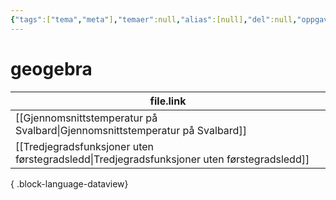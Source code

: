 ```yaml
---
{"tags":["tema","meta"],"temaer":null,"alias":[null],"del":null,"oppgave":null,"fag":null,"eksamen":null,"dg-publish":true,"title":"geogebra","date":"2023-06-01","modified":"2023-06-01","permalink":"/temaer/geogebra/","dgPassFrontmatter":true}
---
```



# geogebra
| file.link                                                                                     |
| --------------------------------------------------------------------------------------------- |
| [[Gjennomsnittstemperatur på Svalbard\|Gjennomsnittstemperatur på Svalbard]]               |
| [[Tredjegradsfunksjoner uten førstegradsledd\|Tredjegradsfunksjoner uten førstegradsledd]] |

{ .block-language-dataview}
